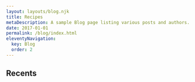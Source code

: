 ```yaml
---
layout: layouts/blog.njk
title: Recipes
metaDescription: A sample Blog page listing various posts and authors.
date: 2017-01-01
permalink: /blog/index.html
eleventyNavigation:
  key: Blog
  order: 2
---
```

## **R﻿ecents**